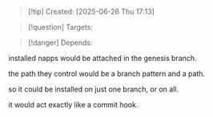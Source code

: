 
>[!tip] Created: [2025-06-26 Thu 17:13]

>[!question] Targets: 

>[!danger] Depends: 

installed napps would be attached in the genesis branch.

the path they control would be a branch pattern and a path.

so it could be installed on just one branch, or on all.

it would act exactly like a commit hook.